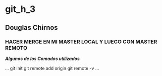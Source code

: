 # git_h_3 
## Douglas Chirnos
### HACER MERGE EN MI MASTER LOCAL Y LUEGO CON MASTER REMOTO
***Algunos de los Comados utilizados***

...
 git init
 git remote add origin
 git remote -v
...
